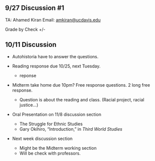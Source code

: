 ## 9/27 Discussion #1

TA: Ahamed Kiran		Email: amkiran@ucdavis.edu

Grade by Check +/-



## 10/11 Discussion

- Autohistoria have to answer the questions.

- Reading response due 10/25, next Tuesday.
  - reponse 

- Midterm take home due 10pm? Free response questions. 2 long free response.
  - Question is about the reading and class. (Racial project, racial justice...)
- Oral Presentation on 11/8 discussion section
  - The Struggle for Ethnic Studies
  - Gary Okihiro, “Introduction,” in *Third World Studies*
- Next week discussion section
  - Might be the Midterm working section
  - Will be check with professors.
